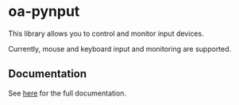 # oa-pynput

This library allows you to control and monitor input devices.

Currently, mouse and keyboard input and monitoring are supported.

## Documentation

See [here](https://pynput.readthedocs.io/en/latest/) for the full documentation.
